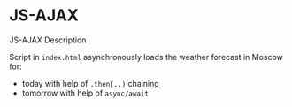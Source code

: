# JS-AJAX
JS-AJAX Description 

Script in `index.html` asynchronously loads the weather forecast in Moscow for:
- today with help of `.then(..)` chaining
- tomorrow with help of `async/await`
